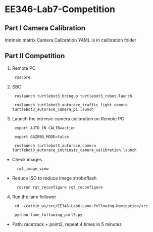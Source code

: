 # EE346-Lab7-Competition
##  Part I Camera Calibration

Intrinsic matrix Camera Calibration YAML is in calibration folder

##  Part II Competition

1. Remote PC  

        roscore

2. SBC  

        roslaunch turtlebot3_bringup turtlebot3_robot.launch  

        roslaunch turtlebot3_autorace_traffic_light_camera turtlebot3_autorace_camera_pi.launch

3. Launch the intrinsic camera calibration on Remote PC  

        export AUTO_IN_CALIB=action  

        export GAZEBO_MODE=false  

        roslaunch turtlebot3_autorace_camera turtlebot3_autorace_intrinsic_camera_calibration.launch  

* Check images  

        rqt_image_view  

* Reduce ISO to reduce image stroboflash  

        rosrun rqt_reconfigure rqt_reconfigure  

4. Run the lane follower  

        cd ~/catkin_ws/src/EE346-Lab6-Lane-following-Navigation/src  

        python lane_following_part3.py  

* Path: racetrack + point2, repeat 4 times in 5 minutes
